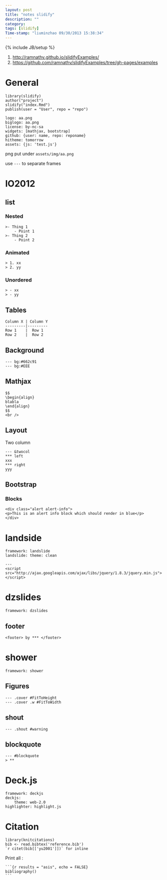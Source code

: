 ```yaml
---
layout: post
title: "notes slidify"
description: ""
category:
tags: [slidify]
Time-stamp: "liuminzhao 09/30/2013 15:38:34"
---
```

{% include JB/setup %}

1. <http://ramnathv.github.io/slidifyExamples/>
2. <https://github.com/ramnathv/slidifyExamples/tree/gh-pages/examples>

# General #

	library(slidify)
	author("project")
	slidify("index.Rmd")
	publish(user = "User", repo = "repo")

	logo: aa.png
	biglogo: aa.png
	license: by-nc-sa
	widgets: [mathjax, bootstrap]
	github: {user: name, repo: reponame}
	hitheme: tomorrow
	assets: {js: 'test.js'}

png put under `assets/img/aa.png`

use `---` to separate frames

# IO2012 #

## list ##

### Nested ###

	>- Thing 1
		- Point 1
	>- Thing 2
		- Point 2

### Animated ###

	> 1. xx
	> 2. yy

### Unordered ###

	> - xx
	> - yy

## Tables ##

	Column X | Column Y
	---------|---------
	Row 1    |  Row 1
	Row 2    |  Row 2

## Background ##

	--- bg:#662c91
	--- bg:#EEE

## Mathjax ##

	$$
	\begin{align}
	blabla
	\end{align}
	$$
	<br />

## Layout ##

Two column

	--- &twocol
	*** left
	xxx
	*** right
	yyy

## Bootstrap ##

### Blocks ###

	<div class="alert alert-info">
	<p>This is an alert info block which should render in blue</p>
	</div>


# landside #

	framework: landslide
	landslide: theme: clean

	---
	<script src="http://ajax.googleapis.com/ajax/libs/jquery/1.8.3/jquery.min.js"></script>

# dzslides #

	framework: dzslides

## footer ##

	<footer> by *** </footer>

# shower #

	framework: shower

## Figures ##

	--- .cover #FitToHeight
	--- .cover .w #FitToWidth

## shout ##

	--- .shout #warning

## blockquote ##

	--- #blockquote
	> **

# Deck.js #

	framework: deckjs
	deckjs:
		theme: web-2.0
	highlighter: highlight.js

# Citation #

	library(knitcitations)
	bib <- read.bibtex('reference.bib')
	`r citet(bib[['yu2001']])` for inline

Print all :

	```{r results = "asis", echo = FALSE}
	bibliography()
	```
